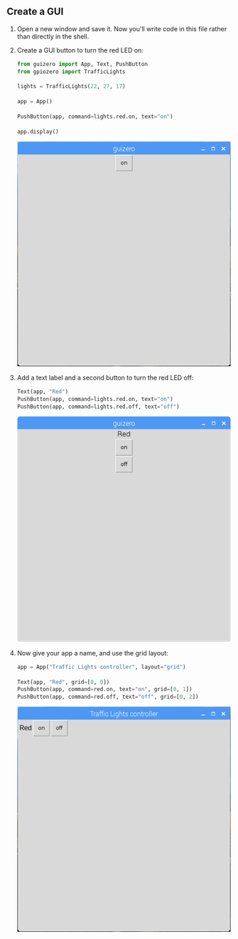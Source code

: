 ## Create a GUI

1. Open a new window and save it. Now you'll write code in this file rather than directly in the shell.

1. Create a GUI button to turn the red LED on:

    ```python
    from guizero import App, Text, PushButton
    from gpiozero import TrafficLights

    lights = TrafficLights(22, 27, 17)

    app = App()

    PushButton(app, command=lights.red.on, text="on")

    app.display()
    ```

    ![](images/guizero-1.png)

1. Add a text label and a second button to turn the red LED off:

    ```python
    Text(app, "Red")
    PushButton(app, command=lights.red.on, text="on")
    PushButton(app, command=lights.red.off, text="off")
    ```

    ![](images/guizero-2.png)

1. Now give your app a name, and use the grid layout:

    ```python
    app = App("Traffic Lights controller", layout="grid")

    Text(app, "Red", grid=[0, 0])
    PushButton(app, command=red.on, text="on", grid=[0, 1])
    PushButton(app, command=red.off, text="off", grid=[0, 2])
    ```

    ![](images/guizero-3.png)
